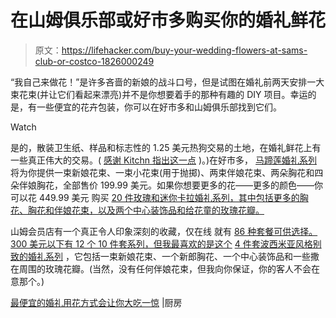 # 在山姆俱乐部或好市多购买你的婚礼鲜花

> 原文：<https://lifehacker.com/buy-your-wedding-flowers-at-sams-club-or-costco-1826000249>

“我自己来做花！”是许多吝啬的新娘的战斗口号，但是试图在婚礼前两天安排一大束花束(并让它们看起来漂亮)并不是你想要着手的那种有趣的 DIY 项目。幸运的是，有一些便宜的花卉包装，你可以在好市多和山姆俱乐部找到它们。

Watch

是的，散装卫生纸、样品和标志性的 1.25 美元热狗交易的土地，在婚礼鲜花上有一些真正伟大的交易。( [感谢 Kitchn 指出这一点](https://www.thekitchn.com/costco-sams-club-wedding-flowers-deals-258643) )。)在好市多， [马蹄莲婚礼系列](https://www.costco.com/Calla-Lily-Wedding-Collection.product.11203466.html) 将为你提供一束新娘花束、一束小花束(用于抛掷)、两束伴娘花束、两朵胸花和四朵伴娘胸花，全部售价 199.99 美元。如果你想要更多的花——更多的颜色——你可以花 449.99 美元 购买 [20 件玫瑰和迷你卡拉婚礼系列，其中包括更多的胸花、胸花和伴娘花束，以及两个中心装饰品和给花童的玫瑰花瓣。](https://www.costco.com/20-Piece-Rose-and-Mini-Calla-Wedding-Collection.product.100223042.html)

山姆会员店有一个真正令人印象深刻的收藏，仅在线 就有 [86 种套餐可供选择。300 美元以下有 12 个 10 件套系列，但我最喜欢的是这个](https://www.samsclub.com/sams/bulk-wedding-flowers/1640101.cp?pageView=grid&searchCategoryId=1640101&xid=cat1256-jewe:pov:1:1&totalLimit=48&recordType=all&selectedFilter=online&sortKey=p_retail_sort&sortOrder=0) [4 件套波西米亚风格别致的婚礼系列](https://www.samsclub.com/sams/4pc-elope-bohemian-wedding-collection/prod22252199.ip?xid=plp1640101-jewe:product:1:3) ，它包括一束新娘花束、一个新郎胸花、一个中心装饰品和一些撒在周围的玫瑰花瓣。(当然，没有任何伴娘花束，但我向你保证，你的客人不会在意那个。)

[最便宜的婚礼用花方式会让你大吃一惊](https://www.thekitchn.com/costco-sams-club-wedding-flowers-deals-258643) |厨房